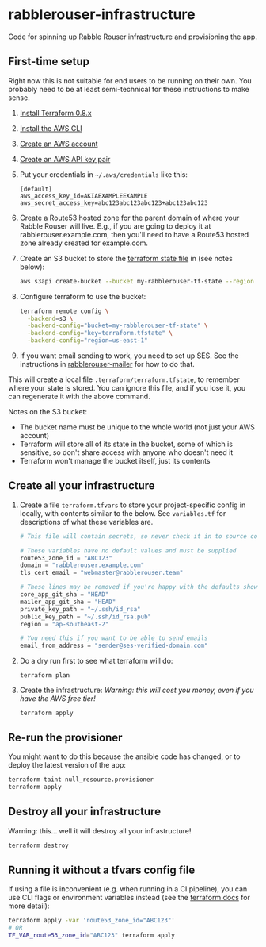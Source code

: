 # rabblerouser-infrastructure

Code for spinning up Rabble Rouser infrastructure and provisioning the app.

## First-time setup

Right now this is not suitable for end users to be running on their own. You probably need to be at least semi-technical
for these instructions to make sense.

1. [Install Terraform 0.8.x](https://www.terraform.io/intro/getting-started/install.html)
2. [Install the AWS CLI](https://docs.aws.amazon.com/cli/latest/userguide/installing.html)
3. [Create an AWS account](https://aws.amazon.com/)
4. [Create an AWS API key pair](https://docs.aws.amazon.com/IAM/latest/UserGuide/id_credentials_access-keys.html)
5. Put your credentials in `~/.aws/credentials` like this:

    ```
    [default]
    aws_access_key_id=AKIAEXAMPLEEXAMPLE
    aws_secret_access_key=abc123abc123abc123+abc123abc123
    ```

6. Create a Route53 hosted zone for the parent domain of where your Rabble Rouser will live. E.g., if you are going to
 deploy it at rabblerouser.example.com, then you'll need to have a Route53 hosted zone already created for example.com.
7. Create an S3 bucket to store the [terraform state file](https://www.terraform.io/docs/state/) in (see notes below):

    ```sh
    aws s3api create-bucket --bucket my-rabblerouser-tf-state --region us-east-1 --create-bucket-configuration LocationConstraint=us-east-1 --acl private
    ```

8. Configure terraform to use the bucket:

    ```sh
    terraform remote config \
      -backend=s3 \
      -backend-config="bucket=my-rabblerouser-tf-state" \
      -backend-config="key=terraform.tfstate" \
      -backend-config="region=us-east-1"
    ```
9. If you want email sending to work, you need to set up SES. See the instructions in [rabblerouser-mailer](https://github.com/rabblerouser/rabblerouser-mailer) for how to do that.

This will create a local file `.terraform/terraform.tfstate`, to remember where your state is stored. You can ignore
this file, and if you lose it, you can regenerate it with the above command.

Notes on the S3 bucket:
 - The bucket name must be unique to the whole world (not just your AWS account)
 - Terraform will store all of its state in the bucket, some of which is sensitive, so don't share access with anyone who doesn't need it
 - Terraform won't manage the bucket itself, just its contents

## Create all your infrastructure

1. Create a file `terraform.tfvars` to store your project-specific config in locally, with contents similar to the below.
 See `variables.tf` for descriptions of what these variables are.

    ```tfvars
    # This file will contain secrets, so never check it in to source control, and never share it with untrusted people!

    # These variables have no default values and must be supplied
    route53_zone_id = "ABC123"
    domain = "rabblerouser.example.com"
    tls_cert_email = "webmaster@rabblerouser.team"

    # These lines may be removed if you're happy with the defaults shown here
    core_app_git_sha = "HEAD"
    mailer_app_git_sha = "HEAD"
    private_key_path = "~/.ssh/id_rsa"
    public_key_path = "~/.ssh/id_rsa.pub"
    region = "ap-southeast-2"

    # You need this if you want to be able to send emails
    email_from_address = "sender@ses-verified-domain.com"
    ```

2. Do a dry run first to see what terraform will do:

    ```
    terraform plan
    ```

3. Create the infrastructure: *Warning: this will cost you money, even if you have the AWS free tier!*

    ```
    terraform apply
    ```

## Re-run the provisioner

You might want to do this because the ansible code has changed, or to deploy the latest version of the app:

```sh
terraform taint null_resource.provisioner
terraform apply
```

## Destroy all your infrastructure

Warning: this... well it will destroy all your infrastructure!

```sh
terraform destroy
```

## Running it without a tfvars config file

If using a file is inconvenient (e.g. when running in a CI pipeline), you can use CLI flags or environment variables
instead (see the [terraform docs](https://www.terraform.io/intro/getting-started/variables.html) for more detail):

```sh
terraform apply -var 'route53_zone_id="ABC123"'
# OR
TF_VAR_route53_zone_id="ABC123" terraform apply
```
